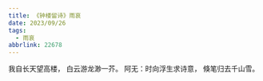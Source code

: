 ```yaml
---
title: 《钟楼留诗》雨哀
date: 2023/09/26
tags:
  - 雨哀
abbrlink: 22678
---
```

我自长天望高楼，
白云游龙渺一芥。
阿无：时向浮生求诗意，
倏笔归去千山雪。
